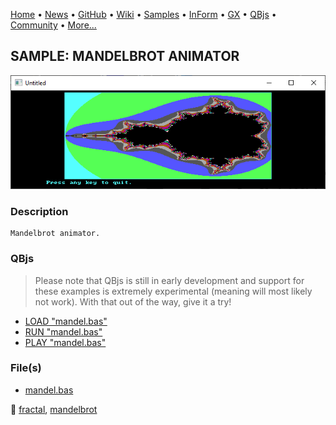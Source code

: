 [Home](https://qb64.com) • [News](../../news.md) • [GitHub](https://github.com/QB64Official/qb64) • [Wiki](https://github.com/QB64Official/qb64/wiki) • [Samples](../../samples.md) • [InForm](../../inform.md) • [GX](../../gx.md) • [QBjs](../../qbjs.md) • [Community](../../community.md) • [More...](../../more.md)

## SAMPLE: MANDELBROT ANIMATOR

![screenshot.png](img/screenshot.png)

### Description

```text
Mandelbrot animator.
```

### QBjs

> Please note that QBjs is still in early development and support for these examples is extremely experimental (meaning will most likely not work). With that out of the way, give it a try!

* [LOAD "mandel.bas"](https://qbjs.org/index.html?src=https://qb64.com/samples/mandelbrot-animator/src/mandel.bas)
* [RUN "mandel.bas"](https://qbjs.org/index.html?mode=auto&src=https://qb64.com/samples/mandelbrot-animator/src/mandel.bas)
* [PLAY "mandel.bas"](https://qbjs.org/index.html?mode=play&src=https://qb64.com/samples/mandelbrot-animator/src/mandel.bas)

### File(s)

* [mandel.bas](src/mandel.bas)

🔗 [fractal](../fractal.md), [mandelbrot](../mandelbrot.md)
